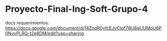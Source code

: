 # Proyecto-Final-Ing-Soft-Grupo-4
docs requerimientos: https://docs.google.com/document/d/14ZnqR0yfcEJvClof7WJ6eUUMpU6P0NvvPLRQ-t2e8DM/edit?usp=sharing

